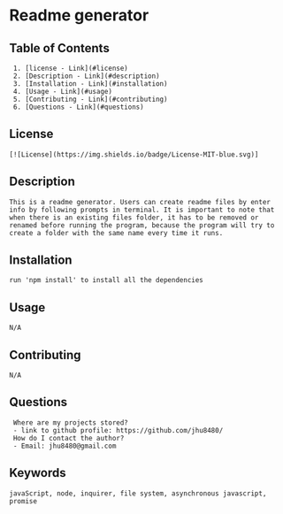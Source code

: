 # Readme generator

## Table of Contents
	 1. [license - Link](#license)
	 2. [Description - Link](#description)
	 3. [Installation - Link](#installation)
	 4. [Usage - Link](#usage)
	 5. [Contributing - Link](#contributing)
	 6. [Questions - Link](#questions)

## License <a name="license"></a> 
	[![License](https://img.shields.io/badge/License-MIT-blue.svg)]

## Description <a name="description"></a>
	This is a readme generator. Users can create readme files by enter info by following prompts in terminal. It is important to note that when there is an existing files folder, it has to be removed or renamed before running the program, because the program will try to create a folder with the same name every time it runs.

## Installation <a name="installation"></a>
	run 'npm install' to install all the dependencies

## Usage <a name="usage"></a>
	N/A

## Contributing <a name="contributing"></a>
	N/A

## Questions <a name="questions"></a>
	 Where are my projects stored?
	 - link to github profile: https://github.com/jhu8480/
	 How do I contact the author?
	 - Email: jhu8480@gmail.com

## Keywords 
	javaScript, node, inquirer, file system, asynchronous javascript, promise
